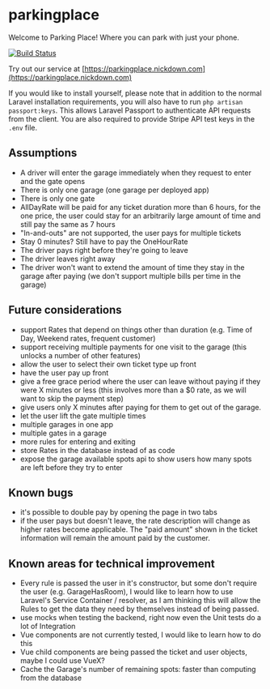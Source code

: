 # parkingplace

Welcome to Parking Place! Where you can park with just your phone.

[![Build Status](https://travis-ci.org/nickdown/parkingplace.svg?branch=master)](https://travis-ci.org/nickdown/parkingplace)

Try out our service at [https://parkingplace.nickdown.com](https://parkingplace.nickdown.com)

If you would like to install yourself, please note that in addition to the normal Laravel installation requirements, you will also have to run `php artisan passport:keys`. This allows Laravel Passport to authenticate API requests from the client. You are also required to provide Stripe API test keys in the `.env` file.

## Assumptions

- A driver will enter the garage immediately when they request to enter and the gate opens
- There is only one garage (one garage per deployed app)
- There is only one gate
- AllDayRate will be paid for any ticket duration more than 6 hours, for the one price, the user could stay for an arbitrarily large amount of time and still pay the same as 7 hours
- "In-and-outs" are not supported, the user pays for multiple tickets
- Stay 0 minutes? Still have to pay the OneHourRate
- The driver pays right before they're going to leave
- The driver leaves right away
- The driver won't want to extend the amount of time they stay in the garage after paying (we don't support multiple bills per time in the garage)

## Future considerations

- support Rates that depend on things other than duration (e.g. Time of Day, Weekend rates, frequent customer)
- support receiving multiple payments for one visit to the garage (this unlocks a number of other features)
- allow the user to select their own ticket type up front
- have the user pay up front 
- give a free grace period where the user can leave without paying if they were X minutes or less (this involves more than a $0 rate, as we will want to skip the payment step)
- give users only X minutes after paying for them to get out of the garage.
- let the user lift the gate multiple times
- multiple garages in one app
- multiple gates in a garage
- more rules for entering and exiting
- store Rates in the database instead of as code
- expose the garage available spots api to show users how many spots are left before they try to enter

## Known bugs

- it's possible to double pay by opening the page in two tabs
- if the user pays but doesn't leave, the rate description will change as higher rates become applicable. The "paid amount" shown in the ticket information will remain the amount paid by the customer.

## Known areas for technical improvement

- Every rule is passed the user in it's constructor, but some don't require the user (e.g. GarageHasRoom), I would like to learn how to use Laravel's Service Container / resolver, as I am thinking this will allow the Rules to get the data they need by themselves instead of being passed.
- use mocks when testing the backend, right now even the Unit tests do a lot of Integration
- Vue components are not currently tested, I would like to learn how to do this
- Vue child components are being passed the ticket and user objects, maybe I could use VueX?
- Cache the Garage's number of remaining spots: faster than computing from the database
